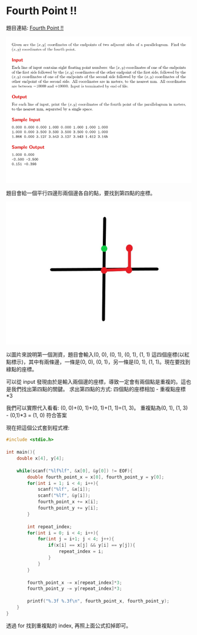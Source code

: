 # Fourth Point !!

題目連結: [Fourth Point !!](https://onlinejudge.org/index.php?option=com_onlinejudge&Itemid=8&category=24&page=show_problem&problem=1183)

![39-1](pic/39-1.jpg)


題目會給一個平行四邊形兩個邊各自的點，要找到第四點的座標。

![39-2](pic/39-2.jpg)

以圖片來說明第一個測資，題目會輸入(0, 0), (0, 1), (0, 1), (1, 1) 這四個座標(以紅點標示)，其中有兩條邊，一條是(0, 0), (0, 1)，另一條是(0, 1), (1, 1)。現在要找到綠點的座標。

可以從 input 發現由於是輸入兩個邊的座標，導致一定會有兩個點是重複的。這也是我們找出第四點的關鍵。
求出第四點的方式: 四個點的座標相加 - 重複點座標*3

我們可以實際代入看看: (0, 0)+(0, 1)+(0, 1)+(1, 1)=(1, 3)。
重複點為(0, 1), (1, 3) - (0,1)*3 = (1, 0) 符合答案

現在把這個公式套到程式裡:

```C
#include <stdio.h>

int main(){
    double x[4], y[4];
    
    while(scanf("%lf%lf", &x[0], &y[0]) != EOF){
        double fourth_point_x = x[0], fourth_point_y = y[0];
        for(int i = 1; i < 4; i++){
            scanf("%lf", &x[i]); 
            scanf("%lf", &y[i]); 
            fourth_point_x += x[i];
            fourth_point_y += y[i];
        }
        
        int repeat_index;
        for(int i = 0; i < 4; i++){
            for(int j = i+1; j < 4; j++){
                if(x[i] == x[j] && y[i] == y[j]){
                    repeat_index = i;
                }
            }
        }
        
        fourth_point_x -= x[repeat_index]*3;
        fourth_point_y -= y[repeat_index]*3;
        
        printf("%.3f %.3f\n", fourth_point_x, fourth_point_y);
    }
}

```

透過 for 找到重複點的 index, 再照上面公式扣掉即可。